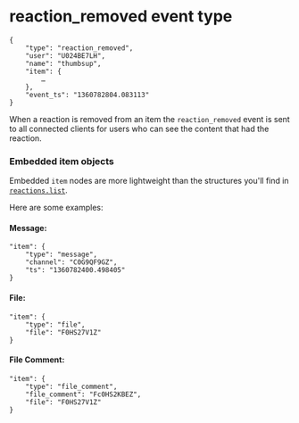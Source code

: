 # reaction_removed event type

	{
		"type": "reaction_removed",
		"user": "U024BE7LH",
		"name": "thumbsup",
		"item": {
			…
		},
		"event_ts": "1360782804.083113"
	}

When a reaction is removed from an item the `reaction_removed` event is sent to all connected clients for users who can see the content that had the reaction.

### Embedded item objects

Embedded `item` nodes are more lightweight than the structures you'll find in [`reactions.list`](/methods/reactions.list).

Here are some examples:

#### Message:

    "item": {
        "type": "message",
        "channel": "C0G9QF9GZ",
        "ts": "1360782400.498405"
    }

#### File:

    "item": {
        "type": "file",
        "file": "F0HS27V1Z"
    }


#### File Comment:

    "item": {
        "type": "file_comment",
        "file_comment": "Fc0HS2KBEZ",
        "file": "F0HS27V1Z"
    }
